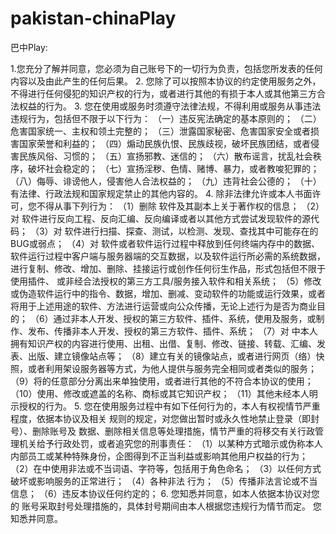 # pakistan-chinaPlay
巴中Play:

1.您充分了解并同意，您必须为自己账号下的一切行为负责，包括您所发表的任何内容以及由此产生的任何后果。 2. 您除了可以按照本协议的约定使用服务之外，不得进行任何侵犯的知识产权的行为，或者进行其他的有损于本人或其他第三方合法权益的行为。 3. 您在使用或服务时须遵守法律法规，不得利用或服务从事违法违规行为，包括但不限于以下行为： （一）违反宪法确定的基本原则的； （二）危害国家统一、主权和领土完整的； （三）泄露国家秘密、危害国家安全或者损害国家荣誉和利益的； （四）煽动民族仇恨、民族歧视，破坏民族团结，或者侵害民族风俗、习惯的； （五）宣扬邪教、迷信的； （六）散布谣言，扰乱社会秩序，破坏社会稳定的； （七）宣扬淫秽、色情、赌博、暴力，或者教唆犯罪的； （八）侮辱、诽谤他人，侵害他人合法权益的； （九）违背社会公德的； （十）有法律、行政法规和国家规定禁止的其他内容的。 4. 除非法律允许或本人书面许可，您不得从事下列行为： （1）删除 软件及其副本上关于著作权的信息； （2）对 软件进行反向工程、反向汇编、反向编译或者以其他方式尝试发现软件的源代码； （3）对 软件进行扫描、探查、测试，以检测、发现、查找其中可能存在的BUG或弱点； （4）对 软件或者软件运行过程中释放到任何终端内存中的数据、软件运行过程中客户端与服务器端的交互数据，以及软件运行所必需的系统数据，进行复制、修改、增加、删除、挂接运行或创作任何衍生作品，形式包括但不限于使用插件、 或非经合法授权的第三方工具/服务接入软件和相关系统； （5）修改或伪造软件运行中的指令、数据，增加、删减、变动软件的功能或运行效果，或者将用于上述用途的软件、方法进行运营或向公众传播，无论上述行为是否为商业目的； （6）通过非本人开发、授权的第三方软件、插件、系统，使用及服务，或制作、发布、传播非本人开发、授权的第三方软件、插件、系统； （7）对 中本人拥有知识产权的内容进行使用、出租、出借、复制、修改、链接、转载、汇编、发表、出版、建立镜像站点等； （8）建立有关的镜像站点，或者进行网页（络）快照，或者利用架设服务器等方式，为他人提供与服务完全相同或者类似的服务； （9）将的任意部分分离出来单独使用，或者进行其他的不符合本协议的使用； （10）使用、修改或遮盖的名称、商标或其它知识产权； （11）其他未经本人明示授权的行为。 5. 您在使用服务过程中有如下任何行为的，本人有权视情节严重程度，依据本协议及相关 规则的规定，对您做出暂时或永久性地禁止登录（即封号）、删除账号及 数据、删除相关信息等处理措施，情节严重的将移交有关行政管理机关给予行政处罚，或者追究您的刑事责任： （1）以某种方式暗示或伪称本人内部员工或某种特殊身份，企图得到不正当利益或影响其他用户权益的行为； （2）在中使用非法或不当词语、字符等，包括用于角色命名； （3）以任何方式破坏或影响服务的正常进行； （4）各种非法 行为； （5）传播非法言论或不当信息；
（6）违反本协议任何约定的； 6. 您知悉并同意，如本人依据本协议对您的 账号采取封号处理措施的，具体封号期间由本人根据您违规行为情节而定。 您知悉并同意。
